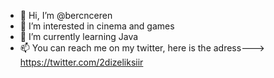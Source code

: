 - 👋 Hi, I’m @bercnceren
- 👀 I’m interested in cinema and games 
- 🌱 I’m currently learning Java
- 📫 You can reach me on my twitter, here is the adress---> https://twitter.com/2dizeliksiir

<!---
bercnceren/bercnceren is a ✨ special ✨ repository because its `README.md` (this file) appears on your GitHub profile.
You can click the Preview link to take a look at your changes.
--->
